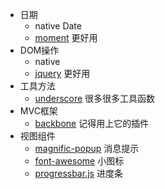 - 日期
	- native Date
	- [moment](https://github.com/moment/moment) 更好用
- DOM操作
	- native
	- [jquery](https://github.com/jquery/jquery) 更好用
- 工具方法
	- [underscore](https://github.com/jashkenas/underscore) 很多很多工具函数
- MVC框架
	- [backbone](https://github.com/jashkenas/backbone) 记得用上它的插件
- 视图组件
	- [magnific-popup](https://github.com/dimsemenov/Magnific-Popup) 消息提示
	- [font-awesome](https://github.com/FortAwesome/Font-Awesome) 小图标
	- [progressbar.js](https://github.com/kimmobrunfeldt/progressbar.js) 进度条